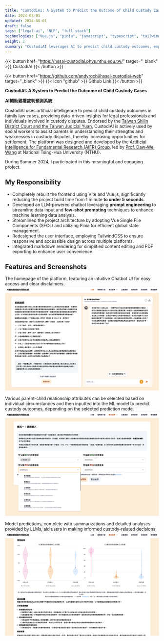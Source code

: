 ```yaml
---
title: "CustodiAI: A System to Predict the Outcome of Child Custody Cases"
date: 2024-08-01
updated: 2024-08-01
draft: false
tags: ["legal-ai", "NLP", "full-stack"]
technologies: ["Vue.js", "pinia", "javascript", "typescript", "tailwindcss", "python", "gpt-4"]
weight: 2
summary: "CustodiAI leverages AI to predict child custody outcomes, empowering legal professionals and parents with actionable insights to facilitate fair and informed custody settlements."
---
```


{{< button href="https://hssai-custodiai.phys.nthu.edu.tw/" target="_blank" >}}
CustodiAI
{{< /button >}}

{{< button href="https://github.com/andyrochi/hssai-custodiai-web" target="_blank" >}}
{{< icon "github" >}} Github Link
{{< /button >}}

**CustodiAI: A System to Predict the Outcome of Child Custody Cases**

**AI輔助親權裁判預測系統**

CustodiAI uses artificial intelligence to predict child custody outcomes in family law cases, providing data-driven insights for legal professionals and individuals involved in custody disputes. Endorsed by the [Taiwan Shilin District Court and the Taiwan Judicial Yuan](https://www.judicial.gov.tw/tw/cp-1888-1119620-77ae5-1.html), CustodiAI is actively used by social workers to assist parents in understanding their strengths and weaknesses in custody disputes, thereby increasing opportunities for settlement. The platform was designed and developed by the [Artificial Intelligence for Fundamental Research (AIFR) Group](http://www.phys.nthu.edu.tw/~aicmt/index.html), led by [Prof. Daw-Wei Wang](https://phys.site.nthu.edu.tw/p/406-1335-58679,r3581.php?Lang=en) at National Tsing-Hua University (NTHU).

During Summer 2024, I participated in this meaningful and engaging project.

## My Responsibility

- Completely rebuilt the frontend using Vite and Vue.js, significantly reducing the project build time from 1 minute **to under 5 seconds**.
- Developed an LLM-powered chatbot leveraging **prompt engineering** to streamline data input and **few-shot prompting** techniques to enhance machine learning data analysis.
- Streamlined the project architecture by adopting Vue Single File Components (SFCs) and utilizing Pinia for efficient global state management.
- Redesigned the user interface, employing TailwindCSS to ensure responsive and accessible design across multiple platforms.
- Integrated markdown rendering for simplified content editing and PDF exporting to enhance user convenience.

## Features and Screenshots
The homepage of the platform, featuring an intuitive Chatbot UI for easy access and clear disclaimers.
![CustodiAI Homepage and Chatbot UI](assets/homepage.png)

Various parent-child relationship attributes can be selected based on individual circumstances and then inputted into the ML model to predict custody outcomes, depending on the selected prediction mode.
![Article Reading Interface](assets/analysis-tool.png)

Model predictions, complete with summarizations and detailed analyses provided by LLMs, aid users in making informed custody-related decisions.
![Article Reading Interface](assets/summarization.png)